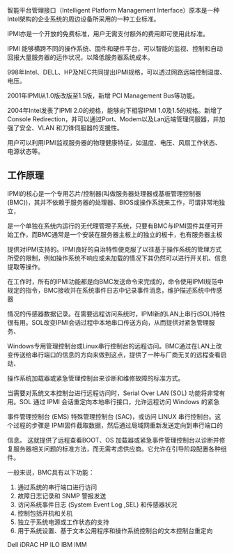 智能平台管理接口（Intelligent Platform Management Interface）原本是一种Intel架构的企业系统的周边设备所采用的一种工业标准。

IPMI亦是一个开放的免费标准，用户无需支付额外的费用即可使用此标准。

IPMI 能够横跨不同的操作系统、固件和硬件平台，可以智能的监视、控制和自动回报大量服务器的运作状况，以降低服务器系统成本。

998年Intel、DELL、HP及NEC共同提出IPMI规格，可以透过网路远端控制温度、电压。

2001年IPMI从1.0版改版至1.5版，新增 PCI Management Bus等功能。

2004年Intel发表了IPMI 2.0的规格，能够向下相容IPMI 1.0及1.5的规格。新增了Console Redirection，并可以通过Port、Modem以及Lan远端管理伺服器，并加强了安全、VLAN 和刀锋伺服器的支援性。

用户可以利用IPMI监视服务器的物理健康特征，如温度、电压、风扇工作状态、电源状态等。


## 工作原理

IPMI的核心是一个专用芯片/控制器(叫做服务器处理器或基板管理控制器(BMC))，其并不依赖于服务器的处理器、BIOS或操作系统来工作，可谓非常地独立，

是一个单独在系统内运行的无代理管理子系统，只要有BMC与IPMI固件其便可开始工作，而BMC通常是一个安装在服务器主板上的独立的板卡，也有服务器主板

提供对IPMI支持的。IPMI良好的自治特性便克服了以往基于操作系统的管理方式所受的限制，例如操作系统不响应或未加载的情况下其仍然可以进行开关机、信息提取等操作。

在工作时，所有的IPMI功能都是向BMC发送命令来完成的，命令使用IPMI规范中规定的指令，BMC接收并在系统事件日志中记录事件消息，维护描述系统中传感器

情况的传感器数据记录。在需要远程访问系统时，IPMI新的LAN上串行(SOL)特性很有用。SOL改变IPMI会话过程中本地串口传送方向，从而提供对紧急管理服务、

Windows专用管理控制台或Linux串行控制台的远程访问。BMC通过在LAN上改变传送给串行端口的信息的方向来做到这点，提供了一种与厂商无关的远程查看启动、

操作系统加载器或紧急管理控制台来诊断和维修故障的标准方式。

当需要对系统文本控制台进行远程访问时，Serial Over LAN (SOL) 功能将非常有用。SOL 通过 IPMI 会话重定向本地串行接口，允许远程访问 Windows 的紧急

事件管理控制台 (EMS) 特殊管理控制台 (SAC)，或访问 LINUX 串行控制台。这个过程的步骤是 IPMI固件截取数据，然后通过局域网重新发送定向到串行端口的

信息。 这就提供了远程查看BOOT、OS 加载器或紧急事件管理控制台以诊断并修复服务器相关问题的标准方法，而无需考虑供应商。它允许在引导阶段配置各种组件。

一般来说，BMC具有以下功能：

1. 通过系统的串行端口进行访问
2. 故障日志记录和 SNMP 警报发送
3. 访问系统事件日志 (System Event Log ,SEL) 和传感器状况
4. 控制包括开机和关机
5. 独立于系统电源或工作状态的支持
6. 用于系统设置、基于文本公用程序和操作系统控制台的文本控制台重定向




Dell    iDRAC
HP      ILO
IBM     IMM

